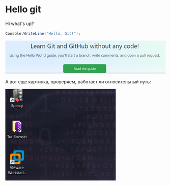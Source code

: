 # Hello git

Hi what's up?

```c#
Console.WriteLine("Hello, Git!");
```

<img src="img\image-20200719170213151.png" alt="image-20200719170213151" style="zoom:80%;" />



А вот еще картинка, проверяем, работает ли относительный путь:

<img src="img/image-20200727092647849.png" alt="image-20200727092647849" style="zoom:80%;" />